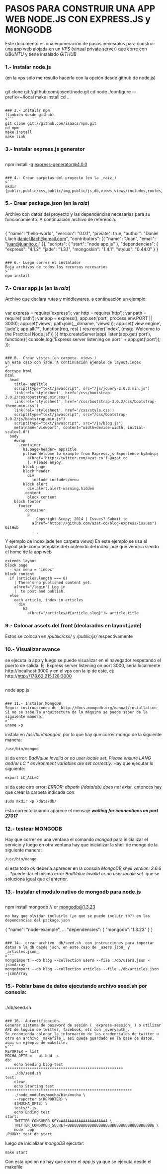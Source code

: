 # PASOS PARA CONSTRUIR UNA APP WEB NODE.JS CON EXPRESS.JS y MONGODB

Este documento es una enumeración de pasos necesraios para construir una app web alojada en un _VPS_ (virtual private server) que corre con _UBUNTU_ y tiene instalado _GITHUB_ 

### 1.- Instalar node.js
(en la vps sólo me resulto hacerlo con la opción desde github de node.js)
>```
git clone git://github.com/joyent/node.git
cd node
./configure --prefix=~/local
make install
cd ..
```

### 2.- Instalar npm
(también desde github)
>```
git clone git://github.con/isaacs/npm.git
cd npm
make install
make link
```

### 3.- Instalar express.js generator
>```
npm install -g express-generator@4.0.0
```

### 4.- Crear carpetas del proyecto (en la _raiz_)
>```
mkdir {public,public/css,public/img,public/js,db,views,views/includes,routes}
```

### 5.- Crear package.json (en la _raiz_)
Archivo con datos del proyecto y las dependencias necesarias para su funcionamiento. A continuación archivo de referencia:
>```
{
  "name": "hello-world",
  "version": "0.0.1",
  "private": true,
  "author": "Daniel Llach <daniel.llach@gmail.com>",
  "contributors": [{
    "name": "Juan",
    "email": "juan@juanito.cl"
  }],
  "scripts": {
    "start": "node app.js"
  },
  "dependencies": {
    "express": "4.1.2",
    "jade": "1.3.1",
    "mongoskin": "1.4.1",
    "stylus": "0.44.0"
  }
}
```

### 6.- Luego correr el instalador
Baja archivos de todos los recursos necesarios
>```
npm install
```

### 7.- Crear app.js (en la _raiz_)
Archivo que declara rutas y middlewares. a continuación un ejemplo:
>```
var express = require('express');
var http = require('http');
var path = require('path');
var app = express();
app.set('port', process.env.PORT || 3000);
app.set('views', path.join(__dirname, 'views'));
app.set('view engine', 'jade');
app.all('*', function(req, res) {
  res.render('index', {msg: 'Welcome to the Practical Node.js!'})
})
http.createServer(app).listen(app.get('port'), function(){
  console.log('Express server listening on port ' + app.get('port'));
});
```

### 8.- Crear vistas (en carpeta _views_)
En este caso con jade. A continuación ejemplo de layout.index
>```
doctype html
html
  head
    title= appTitle
    script(type="text/javascript", src="/js/jquery-2.0.3.min.js")
    link(rel='stylesheet', href='/css/bootstrap-3.0.2/css/bootstrap.min.css')
    link(rel='stylesheet', href='/css/bootstrap-3.0.2/css/bootstrap-theme.min.css')
    link(rel='stylesheet', href='/css/style.css')
    script(type="text/javascript", src="/css/bootstrap-3.0.2/js/bootstrap.min.js")
    script(type="text/javascript", src="/js/blog.js")
    meta(name="viewport", content="width=device-width, initial-scale=1.0")
  body
    #wrap
      .container
        h1.page-header= appTitle
        p.lead Welcome to example from Express.js Experience by&nbsp;
          a(href='http://twitter.com/azat_co') @azat_co
          |. Please enjoy.
        block page
        block header
          div
            include includes/menu
        block alert
          div.alert.alert-warning.hidden
        .content
          block content
    block footer
      footer
        .container
          p
            | Copyright &copy; 2014 | Issues? Submit to
            a(href="https://github.com/azat-co/blog-express/issues") GitHub
            | .
```
Y ejemplo de index.jade (en carpeta _views_)
En este ejemplo se usa el layout.jade como template del contenido del index.jade que vendría siendo el home de la app web
```
extends layout
block page 
  - var menu = 'index'
block content
  if (articles.length === 0)
    | There's no published content yet. 
    a(href="/login") Log in
    |  to post and publish.
  else 
    each article, index in articles
      div
        h2
          a(href="/articles/#{article.slug}")= article.title
```

### 9.- Colocar assets del front (declarados en layout.jade)
Estos se colocan en _/public/css/_ y _/public/js/_ respectivamente

### 10.- Visualizar avance 
se ejecuta la app y luego se puede visualizar en el navegador respetando el puerto de salida. Ej: Express server listening on port 3000, seria localmente http://localhost:3000 y en el vps con la ip de este, ej: http://http://178.62.215.128:3000
>```
node app.js
```

### 11.- Instalar MongoDB
Seguir instrucciones de _http://docs.mongodb.org/manual/installation_ Si no se sabe la arquitectura de la máquina se puede saber de la siguiente manera:
>```
uname -p
```
instala en _/usr/bin/mongod_, por lo que hay que correr mongo de la siguiente manera:
```
/usr/bin/mongod
```
si da error: _BadValue Invalid or no user locale set. Please ensure LANG and/or LC * environment variables are set correctly_. Hay que ejecutar lo siguiente:
```
export LC_ALL=C
```
si da este otro error: _ERROR: dbpath (/data/db) does not exist._ entonces hay que crear la carpeta indicada con:
```
sudo mkdir -p /data/db/
```
esta correcto cuando aparece el mensaje _**waiting for connections on port 27017**_

### 12.- testear MONGODB
Hay que correr en una ventana el comando _mongod_ para inicializar el servicio y luego en otra ventana hay que inicializar la shell de mongo de la siguiente manera:
```
/usr/bin/mongo
```
si esta todo ok debería aparecer en la consola _MongoDB shell version: 2.6.6 ..._ 
*puede dar el mismo error _BadValue Invalid or no user locale set._ que se soluciona igual que el anterior.

### 13.- Instalar el modulo nativo de mongodb para node.js
>```
npm install mongodb // or mongodb@1.3.23
```
no hay que olvidar incluirlo (¿o que se puede incluir tb?) en las dependencias del package.json
```
{
  "name": "node-example",
  ...
  "dependencies": {
    "mongodb":"1.3.23"
  }
}
```

### 14.- crear archivo _db/seed.sh_ con instrucciones para importar datos a la db desde json, en este caso de _users.json_ y _articles.json_
>```
mongoimport --db blog --collection users --file ./db/users.json -jsonArray
mongoimport --db blog --collection articles --file ./db/articles.json -jsonArray
```

### 15.- Poblar base de datos ejecutando archivo seed.sh por consola:
>```
./db/seed.sh
```

### 16.- Autentificación.
Generar sistema de password de sesión ( _express-session_ ) o utilizar API de loguin de twitter, facebook, etc con _everyauth_.
Se recomienda colocar la información de las credenciales de twitter u otro en archivo _makefile_, asi queda guardado en la base de datos, aqui un ejemplo de makefile:
>```
REPORTER = list
MOCHA_OPTS = --ui bdd -c
db:
	echo Seeding blog-test *****************************************************
	./db/seed.sh
test:
	clear
	echo Starting test *********************************************************
	./node_modules/mocha/bin/mocha \
	--reporter $(REPORTER) \
	$(MOCHA_OPTS) \
	tests/*.js
	echo Ending test
start:
	TWITTER_CONSUMER_KEY=AAAAAAAAAAAAAAAAAAAAA \
	TWITTER_CONSUMER_SECRET=BBBBBBBBBBBBBBBBBBBBBBBBBBBBBBBBBBBBBBB \
	node  app
.PHONY: test db start
```
luego de inicializar _mongoDB_  ejecutar:
```
make start
```
Con esta opción no hay que correr el _app.js_ ya que se ejecuta desde el makefile

